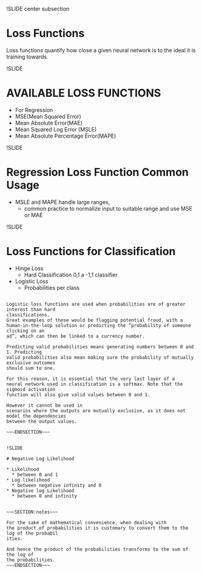 !SLIDE center subsection

# Loss Functions

Loss functions quantify how close a given neural network is to the ideal it is training
towards.
  
!SLIDE

# AVAILABLE LOSS FUNCTIONS

* For Regression
* MSE(Mean Squared Error)
* Mean Absolute Error(MAE)
* Mean Squared Log Error (MSLE)
* Mean Absolute Percentage Error(MAPE)

!SLIDE

# Regression Loss Function Common Usage

* MSLE and MAPE handle large ranges, 
  * common practice to normalize input to suitable range and use MSE or MAE

!SLIDE

# Loss Functions for Classification

* Hinge Loss
  * Hard Classification 0,1 a -1,1 classifier
* Logistic Loss
  * Probabilities per class  


~~~SECTION:notes~~~

Logistic loss functions are used when probabilities are of greater interest than hard
classifications. 
Great examples of these would be flagging potential fraud, with a
human-in-the-loop solution or predicting the “probability of someone clicking on an
ad”, which can then be linked to a currency number.

Predicting valid probabilities means generating numbers between 0 and 1. Predicting
valid probabilities also mean making sure the probability of mutually exclusive outcomes
should sum to one. 

For this reason, it is essential that the very last layer of a
neural network used in classification is a softmax. Note that the sigmoid activation
function will also give valid values between 0 and 1. 

However it cannot be used in
scenarios where the outputs are mutually exclusive, as it does not model the dependencies
between the output values.

~~~ENDSECTION~~~


!SLIDE

# Negative Log Likelihood

* Likelihood 
  * between 0 and 1
* Log likelihood
  * between negative infinity and 0
* Negative log Likelihood
  * between 0 and infinity


~~~SECTION:notes~~~

For the sake of mathematical convenience, when dealing with
the product of probabilities it is customary to convert them to the log of the probabil
ities. 

And hence the product of the probabilities transforms to the sum of the log of
the probabilities.
~~~ENDSECTION~~~
